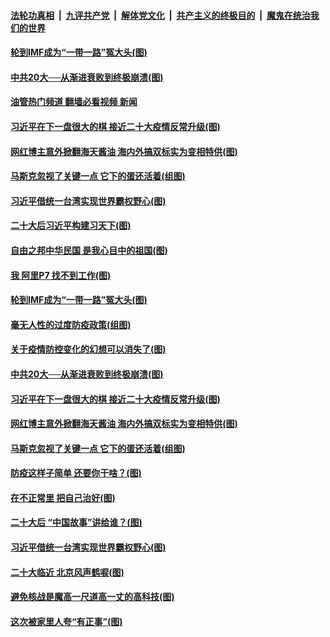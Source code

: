 ####  [法轮功真相](../../../../basic/blob/master/README.md?t=10131631) &nbsp;|&nbsp; [九评共产党](../../../../9ping.md/blob/master/README.md?t=10131631) &nbsp;|&nbsp; [解体党文化](../../../../jtdwh.md/blob/master/README.md?t=10131631)  &nbsp;|&nbsp; [共产主义的终极目的](../../../../gczydzjmd.md/blob/master/README.md?t=10131631) &nbsp;|&nbsp; [魔鬼在统治我们的世界](../../../../mgztzwmdsj.md/blob/master/README.md?t=10131631) 

#### [轮到IMF成为“一带一路”冤大头(图)](../pages/p4/1018979.md?t=10131631) 

#### [中共20大──从渐进衰败到终极崩溃(图)](../pages/p4/1018889.md?t=10131631) 

#### [油管热门频道 翻墙必看视频 新闻](http://209.250.226.216:81/youtube.html?10131631)

#### [习近平在下一盘很大的棋 接近二十大疫情反常升级(图)](../pages/p4/1018879.md?t=10131631) 

#### [网红博主意外掀翻海天酱油 海内外搞双标实为变相特供(图)](../pages/p4/1018798.md?t=10131631) 

#### [马斯克忽视了关键一点 它下的蛋还活着(组图)](../pages/p4/1018827.md?t=10131631) 

#### [习近平借统一台湾实现世界霸权野心(图)](../pages/p4/1018813.md?t=10131631) 

#### [二十大后习近平构建习天下(图)](../pages/p4/1018983.md?t=10131631) 

#### [自由之邦中华民国 是我心目中的祖国(图)](../pages/p4/1018982.md?t=10131631) 

#### [我 阿里P7 找不到工作(图)](../pages/p4/1018980.md?t=10131631) 

#### [轮到IMF成为“一带一路”冤大头(图)](../pages/p4/1018979.md?t=10131631) 


#### [毫无人性的过度防疫政策(组图)](../pages/p4/1018893.md?t=10131631) 

#### [关于疫情防控变化的幻想可以消失了(图)](../pages/p4/1018892.md?t=10131631) 

#### [中共20大──从渐进衰败到终极崩溃(图)](../pages/p4/1018889.md?t=10131631) 

#### [习近平在下一盘很大的棋 接近二十大疫情反常升级(图)](../pages/p4/1018879.md?t=10131631) 


#### [网红博主意外掀翻海天酱油 海内外搞双标实为变相特供(图)](../pages/p4/1018798.md?t=10131631) 

#### [马斯克忽视了关键一点 它下的蛋还活着(组图)](../pages/p4/1018827.md?t=10131631) 

#### [防疫这样子简单 还要你干啥？(图)](../pages/p4/1018817.md?t=10131631) 

#### [在不正常里 把自己治好(图)](../pages/p4/1018816.md?t=10131631) 

#### [二十大后 “中国故事”讲给谁？(图)](../pages/p4/1018815.md?t=10131631) 

#### [习近平借统一台湾实现世界霸权野心(图)](../pages/p4/1018813.md?t=10131631) 

#### [二十大临近 北京风声鹤唳(图)](../pages/p4/1018808.md?t=10131631) 


#### [避免核战是魔高一尺道高一丈的高科技(图)](../pages/p4/1018731.md?t=10131631) 

#### [这次被家里人夸“有正事”(图)](../pages/p4/1018729.md?t=10131631) 

<img src='http://gfw-breaker.win/goodnews/indexes/p4.md' width='0px' height='0px'/>
